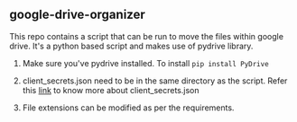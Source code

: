 ## google-drive-organizer
This repo contains a script that can be run to move the files within google drive.
It's a python based script and makes use of pydrive library.

1. Make sure you've pydrive installed.
To install `pip install PyDrive`

2. client_secrets.json need to be in the same directory as the script. Refer this [link](https://stackoverflow.com/a/40136814/11997761) to know more about client_secrets.json
3. File extensions can be modified as per the requirements.
